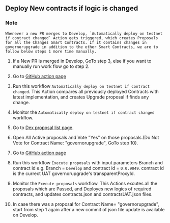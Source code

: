 ## Deploy New contracts if logic is changed

### Note
    Whenever a new PR merges to Develop, `Automatically deploy on testnet if contract changed` Action gets triggered, which creates Proposals for all the Changes Smart Contracts. If it contains changes in governorupgrade in addition to the other Smart Contracts, we are to follow below steps 1 more time manually.

1. If a New PR is merged in Develop, GoTo step 3, else if you want to manually run work flow go to step 2.

2. Go to [GitHub action page](https://github.com/hashgraph/hedera-accelerator-defi-dex/actions/workflows/upgrade-proxy.yml) 

3. Run this workflow `Automatically deploy on testnet if contract changed`.
    This Action compares all previously deployed Contracts with latest implementation, and creates Upgrade proposal if finds any change.

4. Monitor the `Automatically deploy on testnet if contract changed` workflow.
5. Go to [Dex proposal list page](https://defi-ui.hedera.com/governance).

6. Open All Active proposals and Vote "Yes" on those proposals.(Do Not Vote for Contract Name: "governorupgrade", GoTo step 10).

7. Go to [GitHub action page](https://github.com/hashgraph/hedera-accelerator-defi-dex/actions/workflows/execute-proposal.yml) 
8. Run this workflow `Execute proposals` with input parameters Branch and contract id e.g. Branch = `Develop` and contract id = `0.0.9049`. contract id is the currect UAT governorupgrade's transparentProxyId.
9. Monitor the `Execute proposals` workflow.
    This Actions excutes all the proposals which are Passed, and Deployes new logics of required contracts, and updates contracts.json and contractsUAT.json files.
10. In case there was a proposal for Contract Name= "governorupgrade", start from step 1 again after a new commit of json file update is available on Develop.
